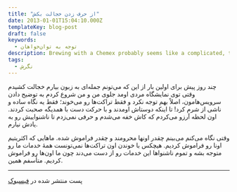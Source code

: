 ```yaml
---
title: "از حرف زدن خجالت بکش"
date: 2013-01-01T15:04:10.000Z
templateKey: blog-post
draft: false
keywords:
  - توجه به توان‌خواهان
description: Brewing with a Chemex probably seems like a complicated, time-consuming ordeal, but once you get used to the process, it becomes a soothing ritual that's worth the effort every time.
tags:
  - نگرش
---
```


چند روز پیش برای اولین بار از این که می‌تونم جمله‌ای به زبون بیارم خجالت کشیدم وقتی توی نمایشگاه مردی اومد جلوی من و من شروع کردم به توضیح دادن سرویس‌هامون، اصلاً بهم توجه نکرد و فقط تراکت‌ها رو می‌خوند؛ فقط یه نگاه ساده و ناشی از شرم کرد! تا اینکه دوستاش اومدند و با حرکت دست با همدیگه صحبت کردند. اون لحظه آرزو می‌کردم که کاش خفه می‌شدم و حرفی نمی‌زدم تا ناشنواییش رو به یادش نیارم.

وقتی نگاه می‌کنم می‌بینم چقدر اونها محرومند و چقدر فراموش شده. ماهایی که اکثریتیم اونا رو فراموش کردیم. هیچکس با خوندن اون تراکت‌ها نمی‌تونست همهٔ خدمات ما رو متوجه بشه و تموم ناشنواها این خدمات رو از دست می‌دند چون ما اون‌ها رو فراموش کردیم. متأسفم همین.

* * *

پست منتشر شده در [فیسبوک](https://www.facebook.com/arash.kadkhodaei/posts/393481494069899)
